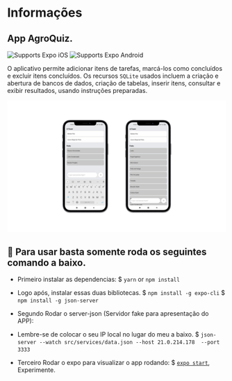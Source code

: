 # Informações
## App AgroQuiz.

<p>
  <!-- iOS -->
  <img alt="Supports Expo iOS" longdesc="Supports Expo iOS" src="https://img.shields.io/badge/iOS-4630EB.svg?style=flat-square&logo=APPLE&labelColor=999999&logoColor=fff" />
  <!-- Android -->
  <img alt="Supports Expo Android" longdesc="Supports Expo Android" src="https://img.shields.io/badge/Android-4630EB.svg?style=flat-square&logo=ANDROID&labelColor=A4C639&logoColor=fff" />
</p>

O aplicativo permite adicionar itens de tarefas, marcá-los como concluídos e excluir itens concluídos. 
Os recursos `SQLite` usados ​​incluem a criação e abertura de bancos de dados, criação de tabelas, 
inserir itens, consultar e exibir resultados, usando instruções preparadas.

![Simulator Example](https://raw.githubusercontent.com/victorborges97/victorborges97.github.io/master/src/assets/projets/APPTODO.png)

## 🚀 Para usar basta somente roda os seguintes comando a baixo.

* Primeiro instalar as dependencias: 
  $ `yarn` or `npm install`
- Logo após, instalar essas duas bibliotecas.
  $ `npm install -g expo-cli`
  $ `npm install -g json-server`

* Segundo Rodar o server-json (Servidor fake para apresentação do APP):
- Lembre-se de colocar o seu IP local no lugar do meu a baixo.
  $ `json-server --watch src/services/data.json --host 21.0.214.178  --port 3333`

* Terceiro Rodar o expo para visualizar o app rodando:
  $ [`expo start`](https://docs.expo.io/versions/latest/workflow/expo-cli/), Experimente.

